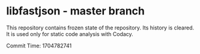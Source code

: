 # libfastjson - master branch

This repository contains frozen state of the repository.
Its history is cleared. It is used only for static code
analysis with Codacy.

Commit Time: 1704782741